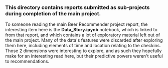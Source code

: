### This directory contains reports submitted as sub-projects during completion of the main project. 

To someone reading the main Beer Recommender project report, the interesting item here is the <b>Data_Story.ipynb</b> notebook, which is linked to from that report, and which contains a lot of exploratory material left out of the main project.  Many of the data's features were discarded after exploring them here, including elements of time and location relating to the checkins.  Those 2 dimensions were interesting to explore, and as such they hopefully make for an interesting read here, but their predictive powers weren't useful to recommendations.

